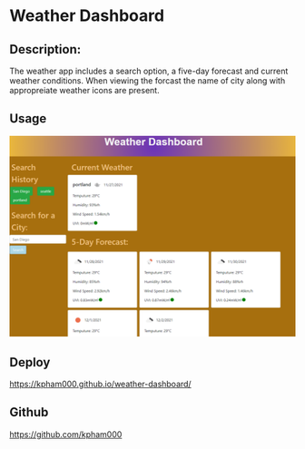 # Weather Dashboard

## Description:
The weather app includes a search option, a five-day forecast and current weather conditions.  When viewing the forcast the name of city along with appropreiate weather icons are present.

## Usage
![The weather app includes a search option, a five-day forecast and current weather conditions.](./img/weather-dash-page.png)

## Deploy 
https://kpham000.github.io/weather-dashboard/

## Github
https://github.com/kpham000